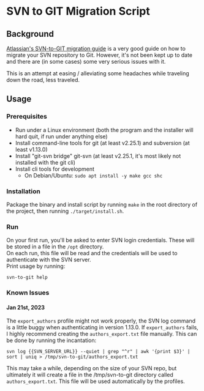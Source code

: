 # SVN to GIT Migration Script
## Background
[Atlassian's SVN-to-GIT migration guide](https://www.atlassian.com/git/tutorials/migrating-overview) is a very good guide
on how to migrate your SVN repository to Git. However, it's not been kept up to date and there are (in some cases)
some very serious issues with it.

This is an attempt at easing / alleviating some headaches while traveling down the road, less traveled.

## Usage
### Prerequisites
* Run under a Linux environment (both the program and the installer will hard quit, if run under anything else)
* Install command-line tools for git (at least v2.25.1) and subversion (at least v1.13.0)
* Install "git-svn bridge" git-svn (at least v2.25.1, it's most likely not installed with the git cli)
* Install cli tools for development
  * On Debian/Ubuntu: `sudo apt install -y make gcc shc`

### Installation
Package the binary and install script by running `make` in the root directory of the project, then running `./target/install.sh`.

### Run
On your first run, you'll be asked to enter SVN login credentials. These will be stored in a file in the `/opt` directory.<br>
On each run, this file will be read and the credentials will be used to authenticate with the SVN server.<br>
Print usage by running:
```shell
svn-to-git help
```
### Known Issues

#### Jan 21st, 2023

The `export_authors` profile might not work properly, the SVN log command is a little buggy when authenticating in version 1.13.0.
If `export_authors` fails, I highly recommend creating the `authors_export.txt` file manually.
This can be done by running the incantation:
```shell
svn log {{SVN_SERVER_URL}} --quiet | grep "^r" | awk '{print $3}' | sort | uniq > /tmp/svn-to-git/authors_export.txt
```
This may take a while, depending on the size of your SVN repo, but ultimately it will create a file in the /tmp/svn-to-git
directory called `authors_export.txt`. This file will be used automatically by the profiles.